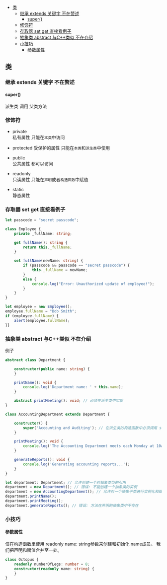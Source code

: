 <!-- TOC -->

- [类](#类)
    - [继承 extends 关键字 不在赘述](#继承-extends-关键字-不在赘述)
        - [super()](#super)
    - [修饰符](#修饰符)
    - [存取器 set get 直接看例子](#存取器-set-get-直接看例子)
    - [抽象类 abstract 与C++类似 不在介绍](#抽象类-abstract-与c类似-不在介绍)
    - [小技巧](#小技巧)
        - [参数属性](#参数属性)

<!-- /TOC -->
## 类

### 继承 extends 关键字 不在赘述
#### super()
派生类 调用 父类方法

### 修饰符
* private  
私有属性 只能在`本类`中访问
* protected 
受保护的属性 只能在`本类`和`派生类`中使用

* public  
公共属性 都可以访问
* readonly  
只读属性 只能在`声明`或者`构造函数`中赋值
* static  
静态属性  

### 存取器 set get 直接看例子
```ts
let passcode = "secret passcode";

class Employee {
    private _fullName: string;

    get fullName(): string {
        return this._fullName;
    }

    set fullName(newName: string) {
        if (passcode && passcode == "secret passcode") {
            this._fullName = newName;
        }
        else {
            console.log("Error: Unauthorized update of employee!");
        }
    }
}

let employee = new Employee();
employee.fullName = "Bob Smith";
if (employee.fullName) {
    alert(employee.fullName);
}}
```

### 抽象类 abstract 与C++类似 不在介绍
例子 
```ts
abstract class Department {

    constructor(public name: string) {
    }

    printName(): void {
        console.log('Department name: ' + this.name);
    }

    abstract printMeeting(): void; // 必须在派生类中实现
}

class AccountingDepartment extends Department {

    constructor() {
        super('Accounting and Auditing'); // 在派生类的构造函数中必须调用 super()
    }

    printMeeting(): void {
        console.log('The Accounting Department meets each Monday at 10am.');
    }

    generateReports(): void {
        console.log('Generating accounting reports...');
    }
}

let department: Department; // 允许创建一个对抽象类型的引用
department = new Department(); // 错误: 不能创建一个抽象类的实例
department = new AccountingDepartment(); // 允许对一个抽象子类进行实例化和赋值
department.printName();
department.printMeeting();
department.generateReports(); // 错误: 方法在声明的抽象类中不存在
```

### 小技巧
#### 参数属性  
仅在构造函数里使用 readonly name: string参数来创建和初始化 name成员。 我们把声明和赋值合并至一处。
```ts
class Octopus {
    readonly numberOfLegs: number = 8;
    constructor(readonly name: string) {
    }
}
```
